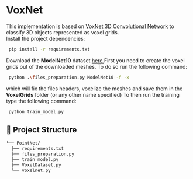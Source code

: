 # VoxNet
This implementation is based on <a href="https://ieeexplore.ieee.org/document/7353481"> VoxNet 3D Convolutional Network</a> to classify 3D objects represented as voxel grids. <br />
Install the project dependencies:
```sh
 pip install -r requirements.txt
```
Download the **ModelNet10** dataset <a href="https://www.kaggle.com/datasets/balraj98/modelnet10-princeton-3d-object-dataset"> here </a>
First you need to create the voxel grids out of the downloaded meshes. To do so run the following command:
```sh
 python .\files_preparation.py ModelNet10 -f -x
```
which will fix the files headers, voxelize the meshes and save them in the <b>VoxelGrids</b> folder (or any other name specified)
To then run the training type the following command:
```sh
 python train_model.py
```

## 📁 Project Structure

```sh
└── PointNet/
  ├── requirements.txt
  ├── files_preparation.py
  ├── train_model.py
  ├── VoxelDataset.py
  └── voxelnet.py
```
